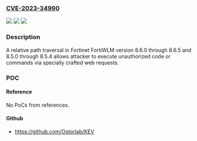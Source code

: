 ### [CVE-2023-34990](https://cve.mitre.org/cgi-bin/cvename.cgi?name=CVE-2023-34990)
![](https://img.shields.io/static/v1?label=Product&message=FortiWLM&color=blue)
![](https://img.shields.io/static/v1?label=Version&message=8.6.0%3C%3D%208.6.5%20&color=brighgreen)
![](https://img.shields.io/static/v1?label=Vulnerability&message=Execute%20unauthorized%20code%20or%20commands&color=brighgreen)

### Description

A relative path traversal in Fortinet FortiWLM version 8.6.0 through 8.6.5 and 8.5.0 through 8.5.4 allows attacker to execute unauthorized code or commands via specially crafted web requests.

### POC

#### Reference
No PoCs from references.

#### Github
- https://github.com/Ostorlab/KEV

